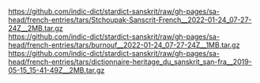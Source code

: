https://github.com/indic-dict/stardict-sanskrit/raw/gh-pages/sa-head/french-entries/tars/Stchoupak-Sanscrit-French__2022-01-24_07-27-24Z__2MB.tar.gz  
https://github.com/indic-dict/stardict-sanskrit/raw/gh-pages/sa-head/french-entries/tars/burnouf__2022-01-24_07-27-24Z__1MB.tar.gz  
https://github.com/indic-dict/stardict-sanskrit/raw/gh-pages/sa-head/french-entries/tars/dictionnaire-heritage_du_sanskrit_san-fra__2019-05-15_15-41-49Z__2MB.tar.gz  
